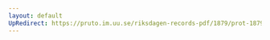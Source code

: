 ```yaml
---
layout: default
UpRedirect: https://pruto.im.uu.se/riksdagen-records-pdf/1879/prot-1879--fk--032/prot-1879--fk--032_019.pdf
---
```

